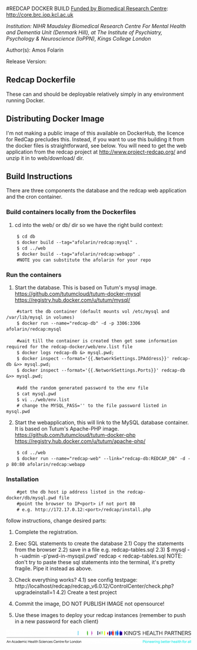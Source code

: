 #REDCAP DOCKER BUILD
[Funded by Biomedical Research Centre](http://core.brc.iop.kcl.ac.uk): http://core.brc.iop.kcl.ac.uk

*Institution: NIHR Maudsley Biomedical Research Centre For Mental Health and Dementia Unit (Denmark Hill), at The Institute of Psychiatry, Psychology & Neuroscience (IoPPN), Kings College London* 

Author(s): Amos Folarin

Release Version:

## Redcap Dockerfile
These can and should be deployable relatively simply in any environment running Docker.

## Distributing Docker Image
I'm not making a public image of this available on DockerHub, the licence for RedCap precludes this.
Instead, if you want to use this building it from the docker files is straightforward, see below. 
You will need to get the web application from the redcap project at http://www.project-redcap.org/ 
and unzip it in to web/download/ dir.

## Build Instructions
There are three components the database and the redcap web application and the cron container.
### Build containers locally from the Dockerfiles

1) cd into the web/ or db/ dir so we have the right build context:
```
    $ cd db
    $ docker build --tag="afolarin/redcap:mysql" .
    $ cd ../web
    $ docker build --tag="afolarin/redcap:webapp" .
    #NOTE you can substitute the afolarin for your repo
```

### Run the containers
1) Start the database. This is based on Tutum's mysql image.
    https://github.com/tutumcloud/tutum-docker-mysql
    https://registry.hub.docker.com/u/tutum/mysql/
```
    #start the db container (default mounts vol /etc/mysql and /var/lib/mysql in volumes)
    $ docker run --name="redcap-db" -d -p 3306:3306 afolarin/redcap:mysql
    
    #wait till the container is created then get some information required for the redcap-docker/web/env.list file
    $ docker logs redcap-db &> mysql.pwd;
    $ docker inspect --format='{{.NetworkSettings.IPAddress}}' redcap-db &>> mysql.pwd;
    $ docker inspect --format='{{.NetworkSettings.Ports}}' redcap-db &>> mysql.pwd;
    
    #add the random generated password to the env file
    $ cat mysql.pwd
    $ vi ../web/env.list
    # change the MYSQL_PASS='' to the file password listed in mysql.pwd
```

2) Start the webapplication, this will link to the MySQL database container. It is based on Tutum's 
    Apache-PHP image.
    https://github.com/tutumcloud/tutum-docker-php
    https://registry.hub.docker.com/u/tutum/apache-php/
```
    $ cd ../web
    $ docker run --name="redcap-web" --link="redcap-db:REDCAP_DB" -d -p 80:80 afolarin/redcap:webapp
```

### Installation
```
    #get the db host ip address listed in the redcap-docker/db/mysql.pwd file
    #point the browser to IP<port> if not port 80
    # e.g. http://172.17.0.12:<port>/redcap/install.php
```

follow instructions, change desired parts:

1) Complete the registration.

2) Exec SQL statements to create the database
2.1) Copy the statements from the browser
2.2) save in a file e.g. redcap-tables.sql
2.3) $ mysql -h<see-docker-inspect> -uadmin -p'pwd-in-mysqsl.pwd' redcap < redcap-tables.sql
NOTE: don't try to paste these sql statements into the terminal, it's pretty fragile. Pipe it instead as above.

4) Check everything works? 
4.1) see config testpage: http://localhost/redcap/redcap_v6.0.12/ControlCenter/check.php?upgradeinstall=1
4.2) Create a test project

5) Commit the image, DO NOT PUBLISH IMAGE not opensource!

6) Use these images to deploy your redcap instances (remember to push in a new password for each client)





![Kings Health Partners](figures/brc-u-logos/KHP_M_oneline_descriptor_strapline_hr_CMYK-e1409244956134.jpg)

